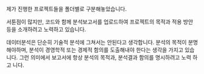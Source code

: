 제가 진행한 프로젝트들을 폴더별로 구분해놓았습니다.

서툰점이 많지만, 코드와 함께 분석보고서를 업로드하여 프로젝트의 목적과 적용 방안 등을 소개하려고 노력하고 있습니다.

데이터분석은 단순히 기술적 분석에 그쳐서는 안된다고 생각합니다. 분석의 목적이 분명해야하며, 분석이 경영학적 또는 경제적 함의를 도출해내야    한다는 생각을 가지고 있습니다. 그런 의미에서 보고서에 항상 분석의 목적과, 분석결과 함의를 명시하려고 노력 하고 니다.
